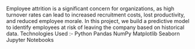 Employee attrition is a significant concern for organizations, as high turnover rates can lead to increased recruitment costs, lost productivity, and reduced employee morale.
In this project, we build a predictive model to identify employees at risk of leaving the company based on historical data.
Technologies Used :-
Python
Pandas
NumPy
Matplotlib
Seaborn
Jupyter Notebooks
